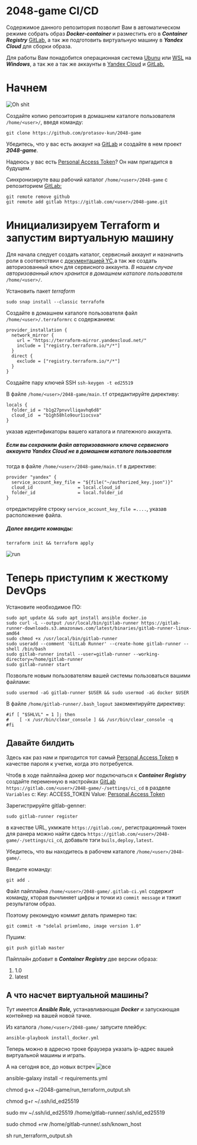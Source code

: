 # 2048-game CI/CD
Содержимое данного репозитория позволит Вам в автоматическом режиме собрать образ ***Docker-container*** и разместить его в ***Container Registry*** [GitLab,](https://about.gitlab.com/) а так же подготовить виртуальную машину в ***Yandex Cloud*** для сборки образа.

Для работы Вам понадобится операционная система [Ubunu](https://ubuntu.com/) или [WSL](https://learn.microsoft.com/ru-ru/windows/wsl/install) нa ***Windows***, а так же а так же аккаунты в [Yandex Cloud](https://console.cloud.yandex.ru/) и [GitLab.](https://about.gitlab.com/) 

# Начнем
![Oh shit](https://darkstalker.ru/wp-content/uploads/b/8/3/b836197c6ac8c466c1befe0d57938929.png)

Создайте копию репозитория в домашнем каталоге пользователя `/home/<user>/`, введя команду:
```
git clone https://github.com/protasov-kun/2048-game
```

Убедитесь, что у вас есть аккаунт на [GitLab](https://about.gitlab.com/) и создайте в нем проект ***2048-game***.

Надеюсь у вас есть [Personal Access Token](https://gitlab.com/-/user_settings/personal_access_tokens)? Он нам пригадится в будущем.

Синхронизируте ваш рабочий каталог `/home/<user>/2048-game` с репозиторием [GitLab:](https://about.gitlab.com/)
```
git remote remove github
git remote add gitlab https://gitlab.com/<user>/2048-game.git
```

# Инициализируем Terraform и запустим виртуальную машину

Для начала следует создать каталог, сервисный аккаунт и назначить роли в соответствии с [документацией YC,](https://cloud.yandex.ru/ru/docs/tutorials/infrastructure-management/terraform-quickstart#before-you-begin)а так же создать авторизованный ключ для сервисного аккаунта. *В нашем случае авторизованный ключ хранится в домашнем каталоге пользователя* `/home/<user>/`.

Установить пакет *terraform*
```
sudo snap install --classic terrafofm
```
Создайте в домашнем каталоге пользователя файл `/home/<user>/.terraformrc` с содержанием:
```
provider_installation {
  network_mirror {
    url = "https://terraform-mirror.yandexcloud.net/"
    include = ["registry.terraform.io/*/*"]
  }
  direct {
    exclude = ["registry.terraform.io/*/*"]
  }
}
```

Создайте пару ключей SSH `ssh-keygen -t ed25519`

В файле `/home/<user>/2048-game/main.tf` отредактируйте директиву:
```
locals {
  folder_id = "b1g27pnvvlliqavhq6d8"
  cloud_id  = "b1gh58hlo9our1iocsva"
}
```
указав идентификаторы вашего каталога и платежного аккаунта.

##### Если вы сохранили файл авторизованного ключа сервисного аккаунта Yandex Cloud не в домашнем каталоге пользователя
тогда в файле `/home/<user>/2048-game/main.tf` в директиве:
```
provider "yandex" {
  service_account_key_file = "${file("~/authorized_key.json")}"
  cloud_id                 = local.cloud_id
  folder_id                = local.folder_id
}
```
отредактируйте строку `service_account_key_file =....`, указав расположение файла.

##### Далее введите команды:
```
terraform init && terraform apply
```
![run](https://www.daidegasforum.com/images1/821/aston-martin-one-77-drift-slide-gif.gif)


# Теперь приступим к жесткому DevOps

Установите необходимое ПО:
```
sudo apt update && sudo apt install ansible docker.io
sudo curl -L --output /usr/local/bin/gitlab-runner https://gitlab-runner-downloads.s3.amazonaws.com/latest/binaries/gitlab-runner-linux-amd64
sudo chmod +x /usr/local/bin/gitlab-runner
sudo useradd --comment 'GitLab Runner' --create-home gitlab-runner --shell /bin/bash
sudo gitlab-runner install --user=gitlab-runner --working-directory=/home/gitlab-runner
sudo gitlab-runner start
```

Позвольте новым пользователям вашей системы пользоваться вашими файлами:
```
sudo usermod -aG gitlab-runner $USER && sudo usermod -aG docker $USER
```


В файле `/home/gitlab-runner/.bash_logout` закоментируйте директиву:
```
#if [ "$SHLVL" = 1 ]; then
#    [ -x /usr/bin/clear_console ] && /usr/bin/clear_console -q
#fi
```
## Давайте билдить

Здесь как раз нам и пригодится тот самый [Personal Access Token](https://gitlab.com/-/user_settings/personal_access_tokens) в качестве пароля к учетке, когда это потребуется.

Чтобв в ходе пайплайна докер мог подключаться к ***Container Registry*** создайте переменную в настройках [GitLab](https://about.gitlab.com/) `https://gitlab.com/<user>/2048-game/-/settings/ci_cd` в разделе `Variables` c:
Key: ACCESS_TOKEN
Value: [Personal Access Token](https://gitlab.com/-/user_settings/personal_access_tokens)

Зарегистрируйте gitlab-genner:
```
sudo gitlab-runner register
```
в качестве URL, укмжате `https://gitlab.com/`, регистрационный токен для ранера можно найти сдесь `https://gitlab.com/<user>/2048-game/-/settings/ci_cd`, добавьте тэги `buils,deploy,latest`.

Убедитесь, что вы находитесь в рабочем каталоге `/home/<user>/2048-game/`.

Введите команду:
```
git add .
```

Файл пайплайна `/home/<user>/2048-game/.gitlab-ci.yml` содержит команду, кторая вычлиняет цифры и точки из `commit message` и тэжит результатом образ.

Поэтому рекомндую коммит делать примерно так:
```
git commit -m "sdelal priemlemo, image version 1.0"
```

Пушим:
```
git push gitlab master
```

Пайплайн добавит в ***Container Registry*** две версии образа:
1. 1.0
2. latest

## А что насчет виртуальной машины?

Тут имеется ***Ansible Role,*** устанавливающая ***Docker*** и запускающая контейнер на вашей новой тачке.

Из каталога `/home/<user>/2048-game/` запусите плейбук:
```
ansible-playbook install_docker.yml
```
Теперь можно в адресно троке браузера указать ip-адрес вашей виртуальной машины и играть.

А на сегодня все, до новых встреч
![все](https://img2.joyreactor.cc/pics/post/длиннопост-реактор-помогающий-original-content-живность-5033160.gif)



ansible-galaxy install -r requirements.yml

chmod g+x ~/2048-game/run_terraform_output.sh

chmod g+r ~/.ssh/id_ed25519

sudo mv ~/.ssh/id_ed25519 /home/gitlab-runner/.ssh/id_ed25519

sudo chmod +rw /home/gitlab-runner/.ssh/known_host

sh run_terraform_output.sh